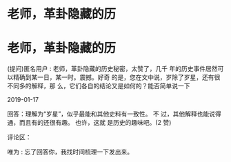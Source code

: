 # 老师，革卦隐藏的历

# 老师，革卦隐藏的历

(提问)匿名用户 : 老师，革卦隐藏的历史秘密，太赞了，几千 年的历史事件居然可以精确到某一日，某一时。震撼。好奇 的是，您在文中说，岁除了岁星，还有很不同多的解释，那 么，它们各自的结论又是如何的？能否简单说一下

2019-01-17

回答：理解为“岁星”，似乎最能和其他史料有一致性。 不 过，其他解释也能说得通，而且有的还很有趣。 也许，这就 是历史的趣味吧。(2 赞)

评论区：

唯为 : 忘了回答你，我找时间梳理一下发出来。
